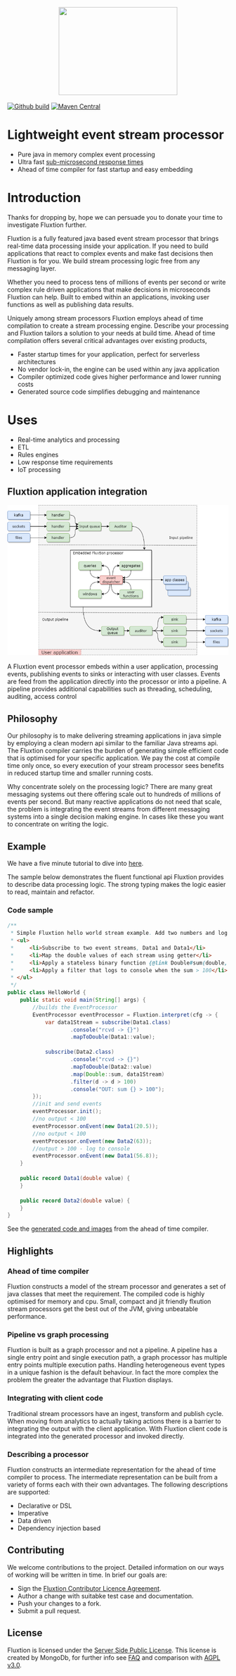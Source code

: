<p align="center">
    <a href="https://v12technology.github.io/fluxtion/">
        <img width="270" height="200" src="images/Fluxtion_logo.png">
    </a>
</p>

[![Github build](https://github.com/v12technology/fluxtion/workflows/MavenCI/badge.svg)](https://github.com/v12technology/fluxtion/actions)
[![Maven Central](https://maven-badges.herokuapp.com/maven-central/com.fluxtion/runtime)](https://maven-badges.herokuapp.com/maven-central/com.fluxtion/runtime)


# Lightweight event stream processor
 - Pure java in memory complex event processing 
 - Ultra fast [sub-microsecond response times](http://fluxtion.com/solutions/high-performance-flight-analysis/)
 - Ahead of time compiler for fast startup and easy embedding

# Introduction
Thanks for dropping by, hope we can persuade you to donate your time to investigate Fluxtion further.

Fluxtion is a fully featured java based event stream processor that brings real-time data processing 
inside your application. If you need to build applications that react to complex events and make 
fast decisions then Fluxtion is for you. We build stream processing logic free from any messaging 
layer.

Whether you need to process tens of millions of events per 
second or write complex rule driven applications that make decisions in microseconds Fluxtion can help. 
Built to embed within an applications, invoking user functions as well as publishing data results.

Uniquely among stream processors Fluxtion employs ahead of time compilation to create a stream processing engine. 
Describe your processing and Fluxtion tailors a solution to your needs at build time. 
Ahead of time compilation offers several critical advantages over existing products, 
 - Faster startup times for your application, perfect for serverless architectures
 - No vendor lock-in, the engine can be used within any java application
 - Compiler optimized code gives higher performance and lower running costs
 - Generated source code simplifies debugging and maintenance

# Uses
 - Real-time analytics and processing
 - ETL
 - Rules engines
 - Low response time requirements
 - IoT processing

## Fluxtion application integration
![](docs/images/integration-overview.png)

A Fluxtion event processor embeds within a user application, processing events, 
publishing events to sinks or interacting with user classes. Events are feed from 
the application directly into the processor or into a pipeline. A pipeline provides 
additional capabilities such as threading, scheduling, auditing, access control

## Philosophy
Our philosophy is to make delivering streaming applications in java simple by employing a 
clean modern api similar to the familiar Java streams api. The Fluxtion compiler carries the 
burden of generating simple efficient code that is optimised for your specific application. 
We pay the cost at compile time only once, so every execution of your stream processor sees 
benefits in reduced startup time and smaller running costs.

Why concentrate solely on the processing logic? There are many great messaging systems 
out there offering scale out to hundreds of millions of events per second. But many reactive 
applications do not need that scale, the problem is integrating the event streams from 
different messaging systems into a single decision making engine. In cases like these 
you want to concentrate on writing the logic. 

## Example
We have a five minute tutorial to dive into [here](https://github.com/v12technology/fluxtion-quickstart/tree/master).  

The sample below demonstrates the fluent functional api Fluxtion provides to 
describe data processing logic. The strong typing makes the logic easier to read, maintain and refactor.

### Code sample
```java
/**
 * Simple Fluxtion hello world stream example. Add two numbers and log when sum > 100
 * <ul>
 *     <li>Subscribe to two event streams, Data1 and Data1</li>
 *     <li>Map the double values of each stream using getter</li>
 *     <li>Apply a stateless binary function {@link Double#sum(double, double)}</li>
 *     <li>Apply a filter that logs to console when the sum > 100</li>
 * </ul>
 */
public class HelloWorld {
    public static void main(String[] args) {
        //builds the EventProcessor
        EventProcessor eventProcessor = Fluxtion.interpret(cfg -> {
            var data1Stream = subscribe(Data1.class)
                    .console("rcvd -> {}")
                    .mapToDouble(Data1::value);

            subscribe(Data2.class)
                    .console("rcvd -> {}")
                    .mapToDouble(Data2::value)
                    .map(Double::sum, data1Stream)
                    .filter(d -> d > 100)
                    .console("OUT: sum {} > 100");
        });
        //init and send events
        eventProcessor.init();
        //no output < 100
        eventProcessor.onEvent(new Data1(20.5));
        //no output < 100
        eventProcessor.onEvent(new Data2(63));
        //output > 100 - log to console
        eventProcessor.onEvent(new Data1(56.8));
    }

    public record Data1(double value) {
    }

    public record Data2(double value) {
    }
}
```
 
See the [generated code and images](https://github.com/v12technology/fluxtion-quickstart/tree/master/src/main/resources/com/fluxtion/quickstart/roomsensor/generated) 
from the ahead of time compiler.

## Highlights
### Ahead of time compiler
Fluxtion constructs a model of the stream processor and generates a set of java classes 
that meet the requirement. The compiled code is highly optimised for memory and cpu. Small, 
compact and jit friendly flxution stream processors get the best out of the JVM, giving 
unbeatable performance. 
### Pipeline vs graph processing
Fluxtion is built as a graph processor and not a pipeline. A pipeline has a single entry 
point and single execution path, a graph processor has multiple entry points multiple execution 
paths. Handling heterogeneous event types in a unique fashion is the default behaviour. 
In fact the more complex the problem the greater the advantage that Fluxtion displays. 
### Integrating with client code
Traditional stream processors have an ingest, transform and publish cycle. When moving 
from analytics to actually taking actions there is a barrier to integrating the output 
with the client application. With Fluxtion client code is integrated into the generated 
processor and invoked directly. 
### Describing a processor
Fluxtion constructs an intermediate representation for the ahead of time compiler to process. 
The intermediate representation can be built from a variety of forms each with their 
own advantages. The following descriptions are supported:
 - Declarative or DSL
 - Imperative
 - Data driven
 - Dependency injection based

## Contributing
We welcome contributions to the project. Detailed information on our ways of working will 
be written in time. In brief our goals are:

* Sign the [Fluxtion Contributor Licence Agreement](https://github.com/v12technology/fluxtion/blob/master/contributorLicenseAgreement).
* Author a change with suitabke test case and documentation.
* Push your changes to a fork.
* Submit a pull request.
## License
Fluxtion is licensed under the [Server Side Public License](https://www.mongodb.com/licensing/server-side-public-license). 
This license is created by MongoDb, for further info see [FAQ](https://www.mongodb.com/licensing/server-side-public-license/faq) 
and comparison with [AGPL v3.0](https://www.mongodb.com/licensing/server-side-public-license/faq).

